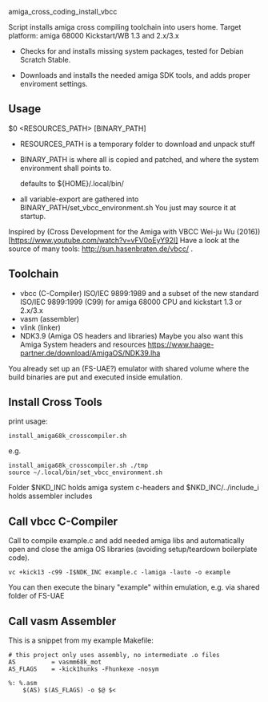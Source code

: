 amiga_cross_coding_install_vbcc

Script installs amiga cross compiling toolchain into users home.
Target platform: amiga 68000 Kickstart/WB 1.3 and 2.x/3.x

* Checks for and installs missing system packages, 
tested for Debian Scratch Stable.

* Downloads and installs the needed amiga SDK tools,
and adds proper enviroment settings.

Usage
-----

$0 <RESOURCES_PATH> [BINARY_PATH] 
 
 - RESOURCES_PATH is a temporary folder to download and unpack stuff

 - BINARY_PATH is where all is copied and patched, 
   and where the system environment shall points to. 

   defaults to \${HOME}/.local/bin/
   
 - all variable-export are gathered into BINARY_PATH/set_vbcc_environment.sh
   You just may source it at startup.

Inspired by (Cross Development for the Amiga with VBCC Wei-ju Wu (2016))[https://www.youtube.com/watch?v=vFV0oEyY92I]
Have a look at the source of many tools: http://sun.hasenbraten.de/vbcc/ .

Toolchain
---------

 - vbcc (C-Compiler) ISO/IEC 9899:1989 and a subset of the new standard
   ISO/IEC 9899:1999 (C99) for amiga 68000 CPU and kickstart 1.3 or
   2.x/3.x
 - vasm (assembler)
 - vlink (linker)
 - NDK3.9 (Amiga OS headers and libraries)
   Maybe you also want this Amiga System headers and resources
   https://www.haage-partner.de/download/AmigaOS/NDK39.lha

You already set up an (FS-UAE?) emulator with shared volume
where the build binaries are put and executed inside emulation.


Install Cross Tools
-------------------

print usage:

    install_amiga68k_crosscompiler.sh

e.g. 

	install_amiga68k_crosscompiler.sh ./tmp
	source ~/.local/bin/set_vbcc_environment.sh

Folder $NKD_INC holds amiga system c-headers 
and $NKD_INC/../include_i holds assembler includes


Call vbcc C-Compiler
--------------------

Call to compile example.c and add needed amiga libs and automatically
open and close the amiga OS libraries (avoiding setup/teardown
boilerplate code).

    vc +kick13 -c99 -I$NDK_INC example.c -lamiga -lauto -o example

You can then execute the binary "example" within emulation, e.g. via shared folder of FS-UAE

Call vasm Assembler
-------------------

This is a snippet from my example Makefile:

	# this project only uses assembly, no intermediate .o files
	AS          = vasmm68k_mot
	AS_FLAGS    = -kick1hunks -Fhunkexe -nosym 
	
	%: %.asm
        $(AS) $(AS_FLAGS) -o $@ $<


